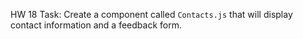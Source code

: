 HW 18
Task: Create a component called `Contacts.js` that will display contact information and a feedback form.
